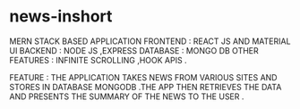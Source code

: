 # news-inshort

MERN STACK BASED APPLICATION
FRONTEND : REACT JS AND MATERIAL UI
BACKEND  : NODE JS ,EXPRESS 
DATABASE : MONGO DB 
OTHER FEATURES : INFINITE SCROLLING ,HOOK APIS .

FEATURE : 
THE APPLICATION TAKES NEWS FROM VARIOUS SITES AND STORES IN DATABASE MONGODB .THE APP THEN RETRIEVES THE DATA AND PRESENTS THE SUMMARY OF THE NEWS TO THE USER .
